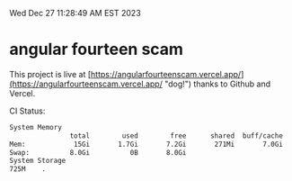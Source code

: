 Wed Dec 27 11:28:49 AM EST 2023

# angular fourteen scam


This project is live at [https://angularfourteenscam.vercel.app/](https://angularfourteenscam.vercel.app/ "dog!") thanks to Github and Vercel.

CI Status: 

```bash
System Memory
               total        used        free      shared  buff/cache   available
Mem:            15Gi       1.7Gi       7.2Gi       271Mi       7.0Gi        13Gi
Swap:          8.0Gi          0B       8.0Gi
System Storage
725M	.
```
